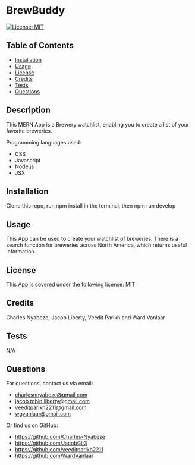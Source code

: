 
# BrewBuddy
[![License: MIT](https://img.shields.io/badge/License-MIT-yellow.svg)](https://opensource.org/licenses/MIT)
## Table of Contents
* [Installation](#Installation)
* [Usage](#Usage)
* [License](#License)
* [Credits](#Credits)
* [Tests](#Tests)
* [Questions](#Questions)

## Description
This MERN App is a Brewery watchlist, enabling you to create a list of your favorite breweries.

Programming languages used:
* CSS
* Javascript
* Node.js
* JSX

## Installation
Clone this repo, run npm install in the terminal, then npm run develop

## Usage
This App can be used to create your watchlist of breweries. There is a search function for breweries across North America, which returns useful information.

## License
This App is covered under the following license: MIT

## Credits
Charles Nyabeze, Jacob Liberty, Veedit Parikh and Ward Vanlaar

## Tests
N/A

## Questions
For questions, contact us via email: 
* charlesnnyabeze@gmail.com
* jacob.tobin.liberty@gmail.com
* veeditparikh2211@gmail.com
* wgvanlaar@gmail.com 

Or find us on GitHub:
* https://github.com/Charles-Nyabeze
* https://github.com/JacobGit3
* https://github.com/veeditparikh2211
* https://github.com/WardVanlaar
